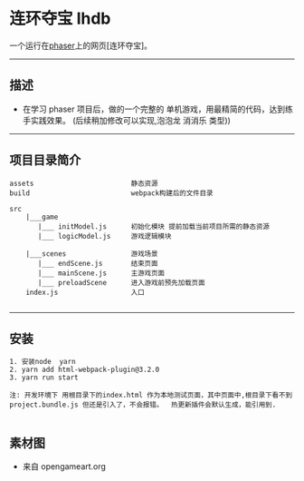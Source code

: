 # 连环夺宝   lhdb
一个运行在[phaser](<http://phaser.io/>)上的网页[连环夺宝]。

---
 

## 描述
- 在学习 phaser 项目后，做的一个完整的 单机游戏，用最精简的代码，达到练手实践效果。 (后续稍加修改可以实现,泡泡龙 消消乐 类型))

---

## 项目目录简介
``` 
assets                        静态资源 
build                         webpack构建后的文件目录
 
src             
    |___game                  
       |___ initModel.js      初始化模块 提前加载当前项目所需的静态资源
       |___ logicModel.js     游戏逻辑模块
       
    |___scenes                游戏场景
       |___ endScene.js       结束页面
       |___ mainScene.js      主游戏页面
       |___ preloadScene      进入游戏前预先加载页面
    index.js                  入口
     
``` 

---
 
## 安装
``` 
1. 安装node  yarn
2. yarn add html-webpack-plugin@3.2.0
3. yarn run start
 
注: 开发环境下 用根目录下的index.html 作为本地测试页面，其中页面中,根目录下看不到project.bundle.js 但还是引入了，不会报错。  热更新插件会默认生成，能引用到.


```

## 素材图
- 来自 opengameart.org 
